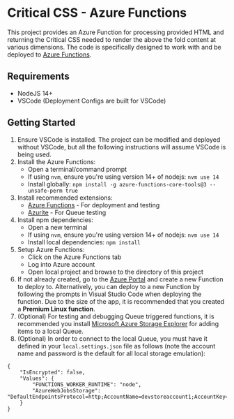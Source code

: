 # Critical CSS - Azure Functions

This project provides an Azure Function for processing provided HTML and returning the Critical CSS needed to render the above the fold content at various dimensions. The code is specifically designed to work with and be deployed to [Azure Functions](https://azure.microsoft.com/en-us/services/functions/).

## Requirements

* NodeJS 14+
* VSCode (Deployment Configs are built for VSCode)

## Getting Started
1. Ensure VSCode is installed. The project can be modified and deployed without VSCode, but all the following instructions will assume VSCode is being used.
2. Install the Azure Functions:
    - Open a terminal/command prompt
    - If using `nvm`, ensure you're using version 14+ of nodejs: `nvm use 14`
    - Install globally: `npm install -g azure-functions-core-tools@3 --unsafe-perm true`
3. Install recommended extensions:
    - [Azure Functions](https://marketplace.visualstudio.com/items?itemName=ms-azuretools.vscode-azurefunctions) - For deployment and testing
    - [Azurite](https://marketplace.visualstudio.com/items?itemName=Azurite.azurite) - For Queue testing
4. Install npm dependencies:
    - Open a new terminal
    - If using `nvm`, ensure you're using version 14+ of nodejs: `nvm use 14`
    - Install local dependencies: `npm install`
5. Setup Azure Functions:
    - Click on the Azure Functions tab
    - Log into Azure account
    - Open local project and browse to the directory of this project
6. If not already created, go to the [Azure Portal](https://portal.azure.com) and create a new Function to deploy to. Alternatively, you can deploy to a new Function by following the prompts in Visual Studio Code when deploying the function. Due to the size of the app, it is recommended that you created a **Premium Linux function**.
7. (Optional) For testing and debugging Queue triggered functions, it is recommended you install [Microsoft Azure Storage Explorer](https://azure.microsoft.com/en-us/features/storage-explorer/) for adding items to a local Queue.
8. (Optional) In order to connect to the local Queue, you must have it defined in your `local.settings.json` file as follows (note the account name and password is the default for all local storage emulation):
```
{
    "IsEncrypted": false,
    "Values": {
        "FUNCTIONS_WORKER_RUNTIME": "node",
        "AzureWebJobsStorage": "DefaultEndpointsProtocol=http;AccountName=devstoreaccount1;AccountKey=Eby8vdM02xNOcqFlqUwJPLlmEtlCDXJ1OUzFT50uSRZ6IFsuFq2UVErCz4I6tq/K1SZFPTOtr/KBHBeksoGMGw==;QueueEndpoint=http://127.0.0.1:10001/devstoreaccount1;",
    }
}
```
